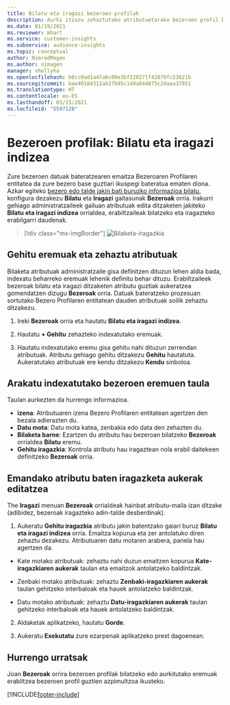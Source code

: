 ```yaml
---
title: Bilatu eta iragazi bezeroen profilak
description: Aurki itzazu zehaztutako atributuetarako bezeroen profil bateratuei eta iragazkiari buruzko informazioa.
ms.date: 01/19/2021
ms.reviewer: mhart
ms.service: customer-insights
ms.subservice: audience-insights
ms.topic: conceptual
author: NimrodMagen
ms.author: nimagen
manager: shellyha
ms.openlocfilehash: b6cc0ad1a47a6c00e3bf220271f42870fc53621b
ms.sourcegitcommit: bae40184312ab27b95c140a044875c2daea37951
ms.translationtype: HT
ms.contentlocale: eu-ES
ms.lasthandoff: 03/15/2021
ms.locfileid: "5597128"
---
```

# <a name="customer-profiles-search--filter-index"></a>Bezeroen profilak: Bilatu eta iragazi indizea

Zure bezeroen datuak bateratzearen emaitza Bezeroaren Profilaren entitatea da zure bezero base guztiari ikuspegi bateratua ematen diona. Azkar egiteko [bezero edo talde jakin bati buruzko informazioa bilatu](customer-profiles.md), konfigura dezakezu **Bilatu** eta **Iragazi** gaitasunak **Bezeroak** orria. Irakurri gehiago administratzaileek gailuan atributuak edita ditzaketen jakiteko **Bilatu eta iragazi indizea** orrialdea, erabiltzaileak bilatzeko eta iragazteko erabilgarri daudenak.

> [!div class="mx-imgBorder"]
> ![Bilaketa-iragazkia](media/search-filter.png "Bilaketa-iragazkia")

## <a name="add-fields-and-specify-attributes"></a>Gehitu eremuak eta zehaztu atributuak

Bilaketa atributuak administratzaile gisa definitzen dituzun lehen aldia bada, indexatu beharreko eremuak lehenik definitu behar dituzu. Erabiltzaileek bezeroak bilatu eta iragazi ditzaketen atributu guztiak aukeratzea gomendatzen dizugu **Bezeroak** orria. Datuak bateratzeko prozesuan sortutako Bezero Profilaren entitatean dauden atributuak soilik zehaztu ditzakezu.

1. Ireki **Bezeroak** orria eta hautatu **Bilatu eta iragazi indizea**.

2. Hautatu **+ Gehitu** zehazteko indexatutako eremuak.

3. Hautatu indexatutako eremu gisa gehitu nahi dituzun zerrendan atributuak. Atributu gehiago gehitu ditzakezu **Gehitu** hautatuta. Aukeratutako atributuak ere kendu ditzakezu **Kendu** sinboloa.

## <a name="explore-the-indexed-customer-fields-table"></a>Arakatu indexatutako bezeroen eremuen taula

Taulan aurkezten da hurrengo informazioa.

- **izena**: Atributuaren izena Bezero Profilaren entitatean agertzen den bezala adierazten du.
- **Datu mota**: Datu mota katea, zenbakia edo data den zehazten du.
- **Bilaketa barne**: Ezartzen du atributu hau bezeroan bilatzeko **Bezeroak** orrialdea **Bilatu** eremu.
- **Gehitu iragazkia**: Kontrola atributu hau iragaztean nola erabil daitekeen definitzeko **Bezeroak** orria.

## <a name="editing-filtering-options-for-a-given-attribute"></a>Emandako atributu baten iragazketa aukerak editatzea

The **Iragazi** menuan **Bezeroak** orrialdeak hainbat atributu-maila izan ditzake (adibidez, bezeroak iragazteko adin-talde desberdinak).

1. Aukeratu **Gehitu iragazkia** atributu jakin batentzako gaiari buruz **Bilatu eta iragazi indizea** orria. Emaitza kopurua eta zer antolatuko diren zehaztu dezakezu. Atributuaren datu motaren arabera, panela hau agertzen da.

- Kate motako atributuak: zehaztu nahi duzun emaitzen kopurua **Kate-iragazkiaren aukerak** taulan eta emaitzok antolatzeko baldintzak.

- Zenbaki motako atributuak: zehaztu **Zenbaki-iragazkiaren aukerak** taulan gehitzeko interbaloak eta hauek antolatzeko baldintzak.

- Datu motako atributuak: zehaztu **Datu-iragazkiaren aukerak** taulan gehitzeko interbaloak eta hauek antolatzeko baldintzak.

2. Aldaketak aplikatzeko, hautatu **Gorde**.

3. Aukeratu **Exekutatu** zure ezarpenak aplikatzeko prest dagoenean.

## <a name="next-steps"></a>Hurrengo urratsak

Joan **Bezeroak** orrira bezeroen profilak bilatzeko edo aurkitutako eremuak erabiltzea bezeroen profil guztien azpimultzoa ikusteko.


[!INCLUDE[footer-include](../includes/footer-banner.md)]